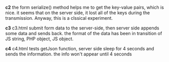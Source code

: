**c2** 
the form serialize() method helps me to get the key-value pairs, which is nice.
it seems that on the server side, it lost all of the keys during the transmission.
Anyway, this is a clssical experiment.

**c3**
c3.html submit form data to the server-side, then server side appends some data and sends back.
the format of the data has been in transition of JS string, PHP object, JS object.

**c4**
c4.html tests getJson function, server side sleep for 4 seconds and sends the information.
the info won't appear until 4 seconds
